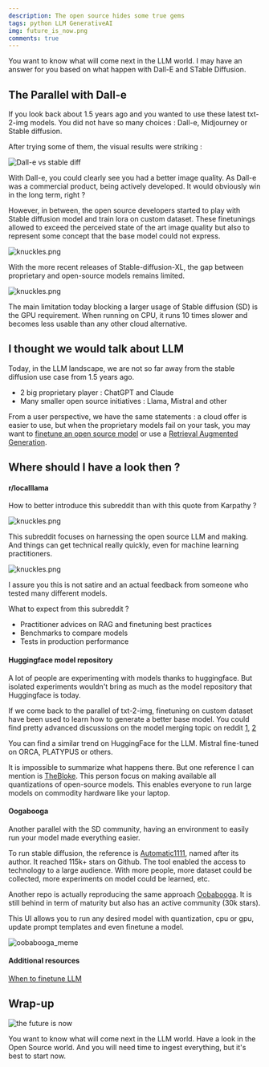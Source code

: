 ```yaml
---
description: The open source hides some true gems
tags: python LLM GenerativeAI
img: future_is_now.png
comments: true
---
```


You want to know what will come next in the LLM world. 
I may have an answer for you based on what happen with Dall-E and STable Diffusion.


## The Parallel with Dall-e

If you look back about 1.5 years ago and you wanted to use these latest txt-2-img models. You did not have so many choices : 
Dall-e, Midjourney or Stable diffusion.

After trying some of them, the visual results were striking :

![Dall-e vs stable diff]({{site.baseurl}}/assets/img/dalee_vs_stablediff.png)

With Dall-e, you could clearly see you had a better image quality.
As Dall-e was a commercial product, being actively developed. It would obviously win in the long term, right ?


However, in between, the open source developers started to play with Stable diffusion model and train lora on custom dataset.
These finetunings allowed to exceed the perceived state of the art image quality but also to represent some concept that the base model could not express.

![knuckles.png]({{site.baseurl}}/assets/ugandan_knuckles.png)

With the more recent releases of Stable-diffusion-XL, the gap between proprietary and open-source models remains limited.

![knuckles.png]({{site.baseurl}}/assets/midjou_vs_sdxl.png)

The main limitation today blocking a larger usage of Stable diffusion (SD) is the GPU requirement. 
When running on CPU, it runs 10 times slower and becomes less usable than any other cloud alternative.


## I thought we would talk about LLM 

Today, in the LLM landscape, we are not so far away from the stable diffusion use case from 1.5 years ago.

- 2 big proprietary player : ChatGPT and Claude
- Many smaller open source initiatives : Llama, Mistral and other

From a user perspective, we have the same statements : a cloud offer is easier to use, 
but when the proprietary models fail on your task, you may want to [finetune an open source model](https://medium.com/@dave-shap/a-pros-guide-to-finetuning-llms-c6eb570001d3)
or use a [Retrieval Augmented Generation](https://www.linkedin.com/posts/waleedkadous_fine-tuning-is-for-form-not-facts-anyscale-activity-7101638298120421377-66SA/).


## Where should I have a look then ?

#### r/localllama

How to better introduce this subreddit than with this quote from Karpathy ?

![knuckles.png]({{site.baseurl}}/assets/localllama.png)

This subreddit focuses on harnessing the open source LLM and making.
And things can get technical really quickly, even for machine learning practitioners.

![knuckles.png]({{site.baseurl}}/assets/is_this_satire.png)

I assure you this is not satire and an actual feedback from someone who tested many different models.

What to expect from this subreddit ?
- Practitioner advices on RAG and finetuning best practices
- Benchmarks to compare models
- Tests in production performance


#### Huggingface model repository

A lot of people are experimenting with models thanks to huggingface. 
But isolated experiments wouldn't bring as much as the model repository that Huggingface is today.

If we come back to the parallel of txt-2-img, finetuning on custom dataset have been used to learn how to generate a better base model.
You could find pretty advanced discussions on the model merging topic on reddit [1](https://www.reddit.com/r/StableDiffusion/comments/11sqsk8/merge_models_by_layers_and_similarity/), [2](https://www.reddit.com/r/StableDiffusion/comments/18ov9cg/comparison_opendalle_sdxl_model_merged_with_dpo/)

You can find a similar trend on HuggingFace for the LLM. Mistral fine-tuned on ORCA, PLATYPUS or others.

It is impossible to summarize what happens there. But one reference I can mention is [TheBloke](https://huggingface.co/TheBloke). 
This person focus on making available all quantizations of open-source models.
This enables everyone to run large models on commodity hardware like your laptop.

#### Oogabooga

Another parallel with the SD community, having an environment to easily run your model made everything easier.

To run stable diffusion, the reference is [Automatic1111](https://github.com/AUTOMATIC1111/stable-diffusion-webui), named after its author. It reached 115k+ stars on Github.
The tool enabled the access to technology to a large audience. With more people, more dataset could be collected, more experiments on model could be learned, etc.

Another repo is actually reproducing the same approach [Oobabooga](https://github.com/oobabooga/text-generation-webui). It is still behind in term of maturity but also has an active community (30k stars).

This UI allows you to run any desired model with quantization, cpu or gpu, update prompt templates and even finetune a model.


![oobabooga_meme]({{site.baseurl}}/assets/oobabooga_meme.png)

#### Additional resources

[When to finetune LLM](https://medium.com/@dave-shap/a-pros-guide-to-finetuning-llms-c6eb570001d3)



## Wrap-up

![the future is now]({{site.baseurl}}/assets/future_is_now.png)

You want to know what will come next in the LLM world. Have a look in the Open Source world.
And you will need time to ingest everything, but it's best to start now.
